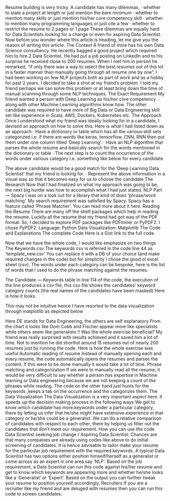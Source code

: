 Resume building is very tricky. A candidate has many dilemmas,
· whether to state a project at length or just mention the bare minimum
· whether to mention many skills or just mention his/her core competency skill
· whether to mention many programming languages or just cite a few
· whether to restrict the resume to 2 pages or 1 page
These dilemmas are equally hard for Data Scientists looking for a change or even for aspiring Data Scientist.
Now before you wonder where this article is heading, let me give you the reason of writing this article.
The Context
A friend of mine has his own Data Science consultancy. He recently bagged a good project which required him to hire 2 Data Scientist. He had put a job posting on LinkedIn and to his surprise he received close to 200 resumes. When I met him in person he remarked, “if only there was a way to select the best resumes out of this lot in a faster manner than manually going through all resume one by one”.
I had been working on few NLP projects both as part of work and as a hobby for past 2 years. I decided to take a shot at my friend’s problem. I told my friend perhaps we can solve this problem or at least bring down the time of manual scanning through some NLP techniques.
The Exact Requirement
My friend wanted a person with Deep Learning as his/her core competency along with other Machine Learning algorithms know how. The other candidate was required to have more of Big Data or Data Engineering skill set like experience in Scala, AWS, Dockers, Kubernetes etc.
The Approach
Once I understood what my friend was ideally looking for in a candidate, I devised an approach on how to solve this. Here is what I had listed down as an approach
· Have a dictionary or table which has all the various skill sets categorized i.e. if there are words like keras, tensorflow, CNN, RNN then put them under one column titled ‘Deep Learning’.
· Have an NLP algorithm that parses the whole resume and basically search for the words mentioned in the dictionary or table
· The next step is to count the occurrence of the words under various category i.e. something like below for every candidate

The above candidate would be a good match for the ‘Deep Learning Data Scientist’ that my friend is looking for.
· Represent the above information in a visual way so that it becomes easy for us to choose the candidate
The Research
Now that I had finalized on what my approach was going to be, the next big hurdle was how to accomplish what I had just stated.
NLP Part — Spacy
I was on a look out for a library that kind of does ‘phrase/word matching’. My search requirement was satisfied by Spacy. Spacy has a feature called ‘Phrase Matcher’. You can read more about it here.
Reading the Resume
There are many off the shelf packages which help in reading the resume. Luckily all the resume that my friend had got was of the PDF format. So, I decided to explore PDF packages like PDFminer or PyPDF2. I chose PyPDF2.
Language: Python
Data Visualization: Matplotlib
The Code and Explanations
The complete Code
Here is a Gist link to the full code.

Now that we have the whole code, I would like emphasize on two things
The Keywords csv
The keywords csv is referred in the code line 44 as ‘template_new.csv’
You can replace it with a DB of your choice (and make required changes in the code) but for simplicity I chose the good ol excel sheet (csv).
The words under each category can be bespoke, here is the list of words that I used to do the phrase matching against the resumes.

The Candidate — Keywords table
In line 114 of the code, the execution of the line produces a csv file, this csv file shows the candidates’ keyword category counts (the real names of the candidates have been masked) Here is how it looks.

This may not be intuitive hence I have resorted to the data visualization through matplotlib as depicted below

Here DE stands for Data Engineering, the others are self explanatory
From the chart it looks like Dom Cobb and Fischer appear more like specialists while others seem like generalists !!
Was the whole exercise beneficial?
My friend was really surprised with results achieved and it saved him a lot of time. Not to mention he did shortlist around 15 resumes out of nearly 200 resumes just by running the code.
Here is how the whole exercise was useful
Automatic reading of resume
Instead of manually opening each and every resume, the code automatically opens the resumes and parses the content. If this were to be done manually it would take a lot of time.
Phrase matching and categorization
If we were to manually read all the resume, it would be very difficult to say whether a person has expertise in Machine learning or Data engineering because we are not keeping a count of the phrases while reading. The code on the other hand just hunts for the keywords ,keeps a tab on the occurrence and the categorizes them.
The Data Visualization
The Data Visualization is a very important aspect here. It speeds up the decision making process in the following ways
We get to know which candidate has more keywords under a particular category, there by letting us infer that he/she might have extensive experience in that category or he/she could be a generalist.
We can do a relative comparison of candidates with respect to each other, there by helping us filter out the candidates that don’t meet our requirement.
How you can use the code
Data Scientist seeking job change / Aspiring Data Scientist:
Chances are that many companies are already using codes like above to do initial screening of candidates. It is hence advisable to tailor make your resume for the particular job requirement with the required keywords.
A typical Data Scientist has two options either position himself/herself as a generalist or come across as an expert in one area say ‘NLP’. Based on the job requirement, a Data Scientist can run this code against his/her resume and get to know which keywords are appearing more and whether he/she looks like a ‘Generalist’ or ‘Expert’. Based on the output you can further tweak your resume to position yourself accordingly.
Recruiters
If you are a recruiter like my friend and are deluged with resumes then you can run this code to screen candidates.